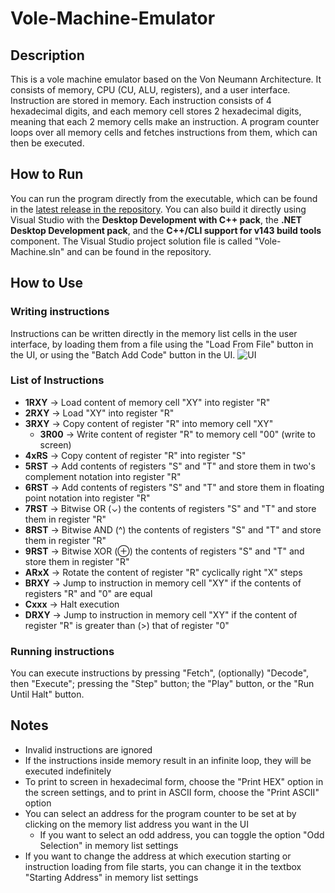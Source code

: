 # Vole-Machine-Emulator
## Description
This is a vole machine emulator based on the Von Neumann Architecture. It consists of memory, CPU (CU, ALU, registers), and a user interface.
Instruction are stored in memory. Each instruction consists of 4 hexadecimal digits, and each memory cell stores 2 hexadecimal digits, meaning that each 2 memory cells make an instruction.
A program counter loops over all memory cells and fetches instructions from them, which can then be executed.

## How to Run
You can run the program directly from the executable, which can be found in the [latest release in the repository](https://github.com/HassanIsmail16/Vole-Machine-Emulator/releases/tag/Latest). 
You can also build it directly using Visual Studio with the **Desktop Development with C++ pack**, the **.NET Desktop Development pack**, and the **C++/CLI support for v143 build tools** component. 
The Visual Studio project solution file is called "Vole-Machine.sln" and can be found in the repository.

## How to Use
### Writing instructions
Instructions can be written directly in the memory list cells in the user interface, by loading them from a file using the "Load From File" button in the UI, or using the "Batch Add Code" button in the UI.
![UI](https://github.com/user-attachments/assets/306645d4-eaf2-4872-b079-cf9d3ef8c30d)

### List of Instructions
- **1RXY** -> Load content of memory cell "XY" into register "R"
- **2RXY** -> Load "XY" into register "R"
- **3RXY** -> Copy content of register "R" into memory cell "XY"
  - **3R00** -> Write content of register "R" to memory cell "00" (write to screen)
- **4xRS** -> Copy content of register "R" into register "S"
- **5RST** -> Add contents of registers "S" and "T" and store them in two's complement notation into register "R"
- **6RST** -> Add contents of registers "S" and "T" and store them in floating point notation into register "R"
- **7RST** -> Bitwise OR (⌄) the contents of registers "S" and "T" and store them in register "R"
- **8RST** -> Bitwise AND (^) the contents of registers "S" and "T" and store them in register "R"
- **9RST** -> Bitwise XOR (⊕) the contents of registers "S" and "T" and store them in register "R"
- **ARxX** -> Rotate the content of register "R" cyclically right "X" steps
- **BRXY** -> Jump to instruction in memory cell "XY" if the contents of registers "R" and "0" are equal
- **Cxxx** -> Halt execution
- **DRXY** -> Jump to instruction in memory cell "XY" if the content of register "R" is greater than (>) that of register "0"

### Running instructions
You can execute instructions by pressing "Fetch", (optionally) "Decode", then "Execute"; pressing the "Step" button; the "Play" button, or the "Run Until Halt" button.


## Notes
- Invalid instructions are ignored
- If the instructions inside memory result in an infinite loop, they will be executed indefinitely
- To print to screen in hexadecimal form, choose the "Print HEX" option in the screen settings, and to print in ASCII form, choose the "Print ASCII" option
- You can select an address for the program counter to be set at by clicking on the memory list address you want in the UI
  - If you want to select an odd address, you can toggle the option "Odd Selection" in memory list settings
- If you want to change the address at which execution starting or instruction loading from file starts, you can change it in the textbox "Starting Address" in memory list settings
